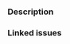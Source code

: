 <!-- Thank you for submitting a Pull Request. Please review
* Our contributing guide: https://github.com/kitops-ml/kitops/blob/main/CONTRIBUTING.md
* Our code of conduct: https://github.com/kitops-ml/kitops/blob/main/CODE-OF-CONDUCT.md
-->

### Description
<!-- describe the changes in this PR -->

### Linked issues
<!-- link any issues in this repository that are related to the PR; use "closes <issue>" or "fixes <issue>" to automatically link issues to this PR -->
